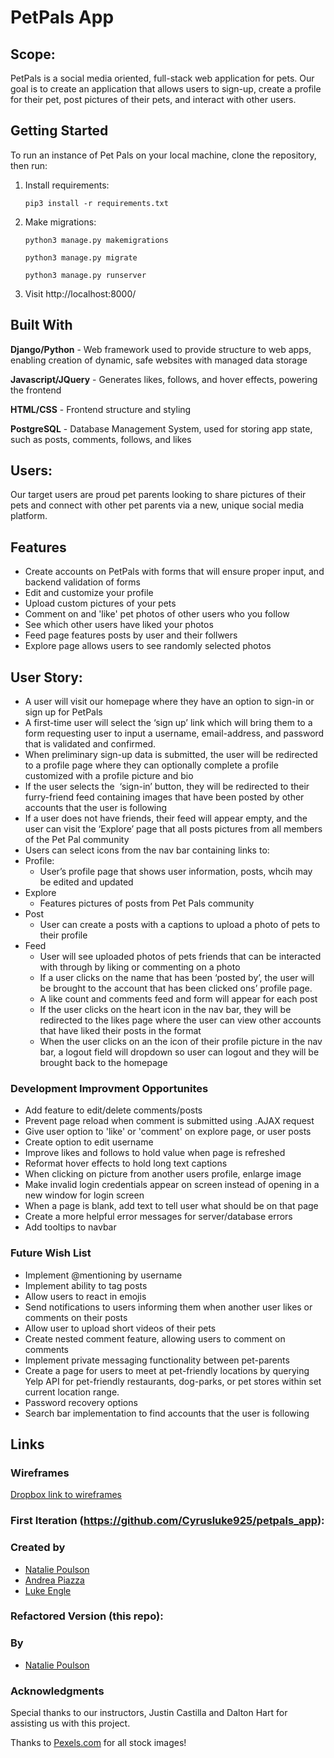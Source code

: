 # PetPals App

## Scope:
PetPals is a social media oriented, full-stack web application for pets. Our goal is to create an application that allows users to sign-up, create a profile for their pet, post pictures of their pets, and interact with other users.

## Getting Started
To run an instance of Pet Pals on your local machine, clone the repository, then run:

1. Install requirements:

   `pip3 install -r requirements.txt`


2. Make migrations:

   `python3 manage.py makemigrations`
  
   `python3 manage.py migrate`
  
   `python3 manage.py runserver`
  

3. Visit http://localhost:8000/


## Built With
**Django/Python** - Web framework used to provide structure to web apps, enabling creation of dynamic, safe websites with managed data storage

**Javascript/JQuery** - Generates likes, follows, and hover effects, powering the frontend

**HTML/CSS** - Frontend structure and styling

**PostgreSQL** - Database Management System, used for storing app state, such as posts, comments, follows, and likes

## Users:
 Our target users are proud pet parents looking to share pictures of their pets and connect with other pet parents via a new, unique social media platform. 

## Features
* Create accounts on PetPals with forms that will ensure proper input, and backend validation of forms
* Edit and customize your profile
* Upload custom pictures of your pets
* Comment on and 'like' pet photos of other users who you follow
* See which other users have liked your photos
* Feed page features posts by user and their follwers
* Explore page allows users to see randomly selected photos


## User Story: 

* A user will visit our homepage where they have an option to sign-in or sign up for PetPals 
 * A first-time user will select the ‘sign up’ link which will bring them to a form requesting user to input a username,  email-address, and password that is validated and confirmed. 
  * When preliminary sign-up data is submitted, the user will be redirected to a profile page where they can optionally complete a profile customized with a profile picture and bio
* If the user selects the  ‘sign-in’ button, they will be redirected to their furry-friend feed containing images that have been posted by other accounts that the user is following
 * If a user does not have friends, their feed will appear empty, and the user can visit the ‘Explore’ page that all posts pictures from all members of the Pet Pal community
 * Users can select icons from the nav bar containing links to:  
  * Profile: 
    * User’s profile page that shows user information, posts, whcih may be edited and updated 
  * Explore
    * Features pictures of posts from Pet Pals community
  * Post
    * User can create a posts with a captions to upload a photo of pets to their profile
  * Feed
    * User will see uploaded photos of pets friends that can be interacted with through by liking or commenting on a photo
    * If a user clicks on the name that has been ‘posted by’, the user will be brought to the account that has been clicked ons’ profile page.
    * A like count and comments feed and form will appear for each post
     * If the user clicks on the heart icon in the nav bar, they will be redirected to the likes page where the user can view other accounts that have liked their posts in the format 
    * When the user clicks on an the icon of their profile picture in the nav bar, a logout field will dropdown so user can logout and they will be brought back to the homepage
  
            
### Development Improvment Opportunites
* Add feature to edit/delete comments/posts
* Prevent page reload when comment is submitted using .AJAX request
* Give user option to 'like' or 'comment' on explore page, or user posts
* Create option to edit username
* Improve likes and follows to hold value when page is refreshed
* Reformat hover effects to hold long text captions
* When clicking on picture from another users profile, enlarge image
* Make invalid login credentials appear on screen instead of opening in a new window for login screen
* When a page is blank, add text to tell user what should be on that page 
* Create a more helpful error messages for server/database errors
* Add tooltips to navbar

### Future Wish List
* Implement @mentioning by username
* Implement ability to tag posts 
* Allow users to react in emojis
* Send notifications to users informing them when another user likes or comments on their posts
* Allow user to upload short videos of their pets
* Create nested comment feature, allowing users to comment on comments
* Implement private messaging functionality between pet-parents
* Create a page for users to meet at pet-friendly locations by querying Yelp API for pet-friendly restaurants, dog-parks, or pet stores within set current location range.
* Password recovery options 
* Search bar implementation to find accounts that the user is following

## Links

### Wireframes
[Dropbox link to wireframes](https://www.dropbox.com/s/24iflm7dn3n6ups/PetPals.pdf?dl=0)

### First Iteration (https://github.com/Cyrusluke925/petpals_app):

### Created by
* [Natalie Poulson](https://github.com/natalie-poulson)
* [Andrea Piazza](https://github.com/aza024)
* [Luke Engle](https://github.com/Cyrusluke925)

### Refactored Version (this repo):

### By
* [Natalie Poulson](https://github.com/natalie-poulson)

### Acknowledgments
Special thanks to our instructors, Justin Castilla and Dalton Hart for assisting us with this project. 

Thanks to [Pexels.com](https://www.pexels.com) for all stock images!

